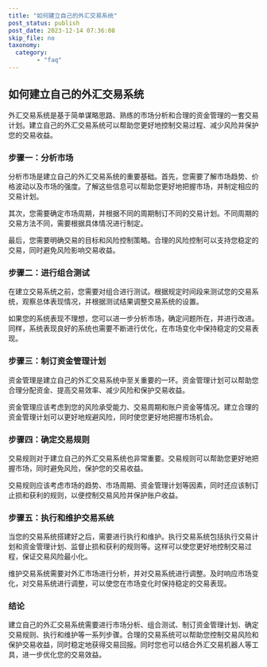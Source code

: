 ```yaml
---
title: "如何建立自己的外汇交易系统"
post_status: publish
post_date: 2023-12-14 07:36:08
skip_file: no
taxonomy:
  category:
        - "faq"
---
```


## 如何建立自己的外汇交易系统

外汇交易系统是基于简单谋略思路、熟练的市场分析和合理的资金管理的一套交易计划。建立自己的外汇交易系统可以帮助您更好地控制交易过程、减少风险并保护您的交易收益。

### 步骤一：分析市场

分析市场是建立自己的外汇交易系统的重要基础。首先，您需要了解市场趋势、价格波动以及市场的强度。了解这些信息可以帮助您更好地把握市场，并制定相应的交易计划。

其次，您需要确定市场周期，并根据不同的周期制订不同的交易计划。不同周期的交易方法不同，需要根据具体情况进行制定。

最后，您需要明确交易的目标和风险控制策略。合理的风险控制可以支持您稳定的交易，同时避免风险影响交易收益。

### 步骤二：进行组合测试

在建立交易系统之前，您需要对组合进行测试。根据规定时间段来测试您的交易系统，观察总体表现情况，并根据测试结果调整交易系统的设置。

如果您的系统表现不理想，您可以进一步分析市场，确定问题所在，并进行改进。同样，系统表现良好的系统也需要不断进行优化，在市场变化中保持稳定的交易表现。

### 步骤三：制订资金管理计划

资金管理是建立自己的外汇交易系统中至关重要的一环。资金管理计划可以帮助您合理分配资金、提高交易效率、减少风险和保护交易收益。

资金管理应该考虑到您的风险承受能力、交易周期和账户资金等情况。建立合理的资金管理计划可以更好地规避风险，同时使您更好地把握市场机会。

### 步骤四：确定交易规则

交易规则对于建立自己的外汇交易系统也非常重要。交易规则可以帮助您更好地把握市场，同时避免风险，保护您的交易收益。

交易规则应该考虑市场的趋势、市场周期、资金管理计划等因素，同时还应该制订止损和获利的规则，以便控制交易风险并保护账户收益。

### 步骤五：执行和维护交易系统

当您的交易系统搭建好之后，需要进行执行和维护。执行交易系统包括执行交易计划和资金管理计划、监督止损和获利的规则等。这样可以使您更好地控制交易过程，保证交易风险最小化。

维护交易系统需要对外汇市场进行分析，并对交易系统进行调整。及时响应市场变化，对交易系统进行调整，可以使您在市场变化时保持稳定的交易表现。

### 结论

建立自己的外汇交易系统需要进行市场分析、组合测试、制订资金管理计划、确定交易规则、执行和维护等一系列步骤。合理的交易系统可以帮助您控制交易风险和保护交易收益，同时稳定地获得交易回报。同时您也可以结合外汇交易机器人等工具，进一步优化您的交易效益。
